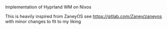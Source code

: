 Implementation of Hyprland WM on Nixos

This is heavily inspired from ZaneyOS see https://gitlab.com/Zaney/zaneyos
with minor changes to fit to my liking

